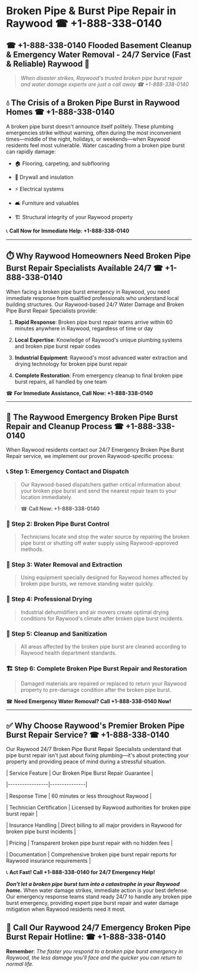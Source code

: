 # Broken Pipe & Burst Pipe Repair in Raywood ☎ +1-888-338-0140  
## ☎ +1-888-338-0140 Flooded Basement Cleanup & Emergency Water Removal - 24/7 Service (Fast & Reliable) Raywood 🚨  

> *When disaster strikes, Raywood's trusted broken pipe burst repair and water damage experts are just a call away ☎ +1-888-338-0140*  

## 💧 The Crisis of a Broken Pipe Burst in Raywood Homes ☎ +1-888-338-0140  

A broken pipe burst doesn't announce itself politely. These plumbing emergencies strike without warning, often during the most inconvenient times—middle of the night, holidays, or weekends—when Raywood residents feel most vulnerable. Water cascading from a broken pipe burst can rapidly damage:  

* 🏠 Flooring, carpeting, and subflooring  
* 🧱 Drywall and insulation  
* ⚡ Electrical systems  
* 🛋️ Furniture and valuables  
* 🏗️ Structural integrity of your Raywood property  

📞 **Call Now for Immediate Help: +1-888-338-0140**  

---  

## ⏱️ Why Raywood Homeowners Need Broken Pipe Burst Repair Specialists Available 24/7 ☎ +1-888-338-0140  

When facing a broken pipe burst emergency in Raywood, you need immediate response from qualified professionals who understand local building structures. Our Raywood-based 24/7 Water Damage and Broken Pipe Burst Repair Specialists provide:  

1. **Rapid Response**: Broken pipe burst repair teams arrive within 60 minutes anywhere in Raywood, regardless of time or day  
2. **Local Expertise**: Knowledge of Raywood's unique plumbing systems and broken pipe burst repair codes  
3. **Industrial Equipment**: Raywood's most advanced water extraction and drying technology for broken pipe burst repair  
4. **Complete Restoration**: From emergency cleanup to final broken pipe burst repairs, all handled by one team  

☎ **For Immediate Assistance, Call Now: +1-888-338-0140**  

---  

## 🔧 The Raywood Emergency Broken Pipe Burst Repair and Cleanup Process ☎ +1-888-338-0140  

When Raywood residents contact our 24/7 Emergency Broken Pipe Burst Repair service, we implement our proven Raywood-specific process:  

### 📞 Step 1: Emergency Contact and Dispatch  
> Our Raywood-based dispatchers gather critical information about your broken pipe burst and send the nearest repair team to your location immediately.  
> ☎ **Call Now: +1-888-338-0140**  

### 🚿 Step 2: Broken Pipe Burst Control  
> Technicians locate and stop the water source by repairing the broken pipe burst or shutting off water supply using Raywood-approved methods.  

### 🌊 Step 3: Water Removal and Extraction  
> Using equipment specially designed for Raywood homes affected by broken pipe bursts, we remove standing water quickly.  

### 💨 Step 4: Professional Drying  
> Industrial dehumidifiers and air movers create optimal drying conditions for Raywood's climate after broken pipe burst incidents.  

### 🧼 Step 5: Cleanup and Sanitization  
> All areas affected by the broken pipe burst are cleaned according to Raywood health department standards.  

### 🏗️ Step 6: Complete Broken Pipe Burst Repair and Restoration  
> Damaged materials are repaired or replaced to return your Raywood property to pre-damage condition after the broken pipe burst.  

☎ **Need Emergency Water Removal? Call +1-888-338-0140 Now!**  

---  

## ✅ Why Choose Raywood's Premier Broken Pipe Burst Repair Service? ☎ +1-888-338-0140  

Our Raywood 24/7 Broken Pipe Burst Repair Specialists understand that pipe burst repair isn't just about fixing plumbing—it's about protecting your property and providing peace of mind during a stressful situation.  

| Service Feature | Our Broken Pipe Burst Repair Guarantee |  
|-----------------|---------------|  
| Response Time | 60 minutes or less throughout Raywood |  
| Technician Certification | Licensed by Raywood authorities for broken pipe burst repair |  
| Insurance Handling | Direct billing to all major providers in Raywood for broken pipe burst incidents |  
| Pricing | Transparent broken pipe burst repair with no hidden fees |  
| Documentation | Comprehensive broken pipe burst repair reports for Raywood insurance requirements |  

📞 **Act Fast! Call +1-888-338-0140 for 24/7 Emergency Help!**  

***Don't let a broken pipe burst turn into a catastrophe in your Raywood home.*** When water damage strikes, immediate action is your best defense. Our emergency response teams stand ready 24/7 to handle any broken pipe burst emergency, providing expert pipe burst repair and water damage mitigation when Raywood residents need it most.  

## 📱 Call Our Raywood 24/7 Emergency Broken Pipe Burst Repair Hotline: ☎ +1-888-338-0140  

**Remember**: *The faster you respond to a broken pipe burst emergency in Raywood, the less damage you'll face and the quicker you can return to normal life.*